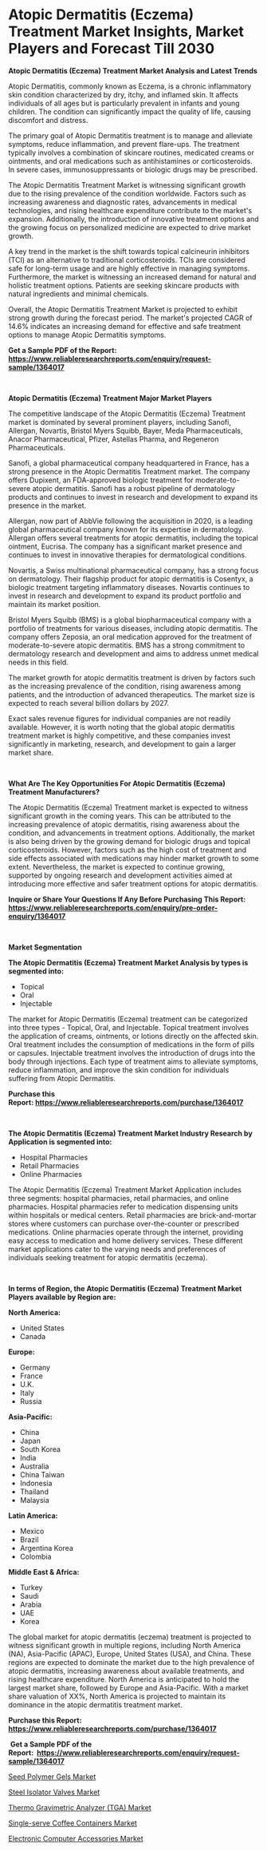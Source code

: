 <p><h1>Atopic Dermatitis (Eczema) Treatment Market Insights, Market Players and Forecast Till 2030</h1></p><p><strong>Atopic Dermatitis (Eczema) Treatment Market Analysis and Latest Trends</strong></p>
<p><p>Atopic Dermatitis, commonly known as Eczema, is a chronic inflammatory skin condition characterized by dry, itchy, and inflamed skin. It affects individuals of all ages but is particularly prevalent in infants and young children. The condition can significantly impact the quality of life, causing discomfort and distress.</p><p>The primary goal of Atopic Dermatitis treatment is to manage and alleviate symptoms, reduce inflammation, and prevent flare-ups. The treatment typically involves a combination of skincare routines, medicated creams or ointments, and oral medications such as antihistamines or corticosteroids. In severe cases, immunosuppressants or biologic drugs may be prescribed.</p><p>The Atopic Dermatitis Treatment Market is witnessing significant growth due to the rising prevalence of the condition worldwide. Factors such as increasing awareness and diagnostic rates, advancements in medical technologies, and rising healthcare expenditure contribute to the market's expansion. Additionally, the introduction of innovative treatment options and the growing focus on personalized medicine are expected to drive market growth.</p><p>A key trend in the market is the shift towards topical calcineurin inhibitors (TCI) as an alternative to traditional corticosteroids. TCIs are considered safe for long-term usage and are highly effective in managing symptoms. Furthermore, the market is witnessing an increased demand for natural and holistic treatment options. Patients are seeking skincare products with natural ingredients and minimal chemicals.</p><p>Overall, the Atopic Dermatitis Treatment Market is projected to exhibit strong growth during the forecast period. The market's projected CAGR of 14.6% indicates an increasing demand for effective and safe treatment options to manage Atopic Dermatitis symptoms.</p></p>
<p><strong>Get a Sample PDF of the Report:&nbsp; <a href="https://www.reliableresearchreports.com/enquiry/request-sample/1364017">https://www.reliableresearchreports.com/enquiry/request-sample/1364017</a></strong></p>
<p>&nbsp;</p>
<p><strong>Atopic Dermatitis (Eczema) Treatment Major Market Players</strong></p>
<p><p>The competitive landscape of the Atopic Dermatitis (Eczema) Treatment market is dominated by several prominent players, including Sanofi, Allergan, Novartis, Bristol Myers Squibb, Bayer, Meda Pharmaceuticals, Anacor Pharmaceutical, Pfizer, Astellas Pharma, and Regeneron Pharmaceuticals.</p><p>Sanofi, a global pharmaceutical company headquartered in France, has a strong presence in the Atopic Dermatitis Treatment market. The company offers Dupixent, an FDA-approved biologic treatment for moderate-to-severe atopic dermatitis. Sanofi has a robust pipeline of dermatology products and continues to invest in research and development to expand its presence in the market.</p><p>Allergan, now part of AbbVie following the acquisition in 2020, is a leading global pharmaceutical company known for its expertise in dermatology. Allergan offers several treatments for atopic dermatitis, including the topical ointment, Eucrisa. The company has a significant market presence and continues to invest in innovative therapies for dermatological conditions.</p><p>Novartis, a Swiss multinational pharmaceutical company, has a strong focus on dermatology. Their flagship product for atopic dermatitis is Cosentyx, a biologic treatment targeting inflammatory diseases. Novartis continues to invest in research and development to expand its product portfolio and maintain its market position.</p><p>Bristol Myers Squibb (BMS) is a global biopharmaceutical company with a portfolio of treatments for various diseases, including atopic dermatitis. The company offers Zeposia, an oral medication approved for the treatment of moderate-to-severe atopic dermatitis. BMS has a strong commitment to dermatology research and development and aims to address unmet medical needs in this field.</p><p>The market growth for atopic dermatitis treatment is driven by factors such as the increasing prevalence of the condition, rising awareness among patients, and the introduction of advanced therapeutics. The market size is expected to reach several billion dollars by 2027.</p><p>Exact sales revenue figures for individual companies are not readily available. However, it is worth noting that the global atopic dermatitis treatment market is highly competitive, and these companies invest significantly in marketing, research, and development to gain a larger market share.</p></p>
<p>&nbsp;</p>
<p><strong>What Are The Key Opportunities For Atopic Dermatitis (Eczema) Treatment Manufacturers?</strong></p>
<p><p>The Atopic Dermatitis (Eczema) Treatment market is expected to witness significant growth in the coming years. This can be attributed to the increasing prevalence of atopic dermatitis, rising awareness about the condition, and advancements in treatment options. Additionally, the market is also being driven by the growing demand for biologic drugs and topical corticosteroids. However, factors such as the high cost of treatment and side effects associated with medications may hinder market growth to some extent. Nevertheless, the market is expected to continue growing, supported by ongoing research and development activities aimed at introducing more effective and safer treatment options for atopic dermatitis.</p></p>
<p><strong>Inquire or Share Your Questions If Any Before Purchasing This Report: <a href="https://www.reliableresearchreports.com/enquiry/pre-order-enquiry/1364017">https://www.reliableresearchreports.com/enquiry/pre-order-enquiry/1364017</a></strong></p>
<p>&nbsp;</p>
<p><strong>Market Segmentation</strong></p>
<p><strong>The Atopic Dermatitis (Eczema) Treatment Market Analysis by types is segmented into:</strong></p>
<p><ul><li>Topical</li><li>Oral</li><li>Injectable</li></ul></p>
<p><p>The market for Atopic Dermatitis (Eczema) treatment can be categorized into three types - Topical, Oral, and Injectable. Topical treatment involves the application of creams, ointments, or lotions directly on the affected skin. Oral treatment includes the consumption of medications in the form of pills or capsules. Injectable treatment involves the introduction of drugs into the body through injections. Each type of treatment aims to alleviate symptoms, reduce inflammation, and improve the skin condition for individuals suffering from Atopic Dermatitis.</p></p>
<p><strong>Purchase this Report:&nbsp;<a href="https://www.reliableresearchreports.com/purchase/1364017">https://www.reliableresearchreports.com/purchase/1364017</a></strong></p>
<p>&nbsp;</p>
<p><strong>The Atopic Dermatitis (Eczema) Treatment Market Industry Research by Application is segmented into:</strong></p>
<p><ul><li>Hospital Pharmacies</li><li>Retail Pharmacies</li><li>Online Pharmacies</li></ul></p>
<p><p>The Atopic Dermatitis (Eczema) Treatment Market Application includes three segments: hospital pharmacies, retail pharmacies, and online pharmacies. Hospital pharmacies refer to medication dispensing units within hospitals or medical centers. Retail pharmacies are brick-and-mortar stores where customers can purchase over-the-counter or prescribed medications. Online pharmacies operate through the internet, providing easy access to medication and home delivery services. These different market applications cater to the varying needs and preferences of individuals seeking treatment for atopic dermatitis (eczema).</p></p>
<p>&nbsp;</p>
<p><strong>In terms of Region, the Atopic Dermatitis (Eczema) Treatment Market Players available by Region are:</strong></p>
<p>
    <p> <strong> North America: </strong>
        <ul>
            <li>United States</li>
            <li>Canada</li>
        </ul>
        </p> 
    <p> <strong> Europe: </strong>
        <ul>
            <li>Germany</li>
            <li>France</li>
            <li>U.K.</li>
            <li>Italy</li>
            <li>Russia</li>
        </ul>
        </p> 
    <p> <strong> Asia-Pacific: </strong>
        <ul>
            <li>China</li>
            <li>Japan</li>
            <li>South Korea</li>
            <li>India</li>
            <li>Australia</li>
            <li>China Taiwan</li>
            <li>Indonesia</li>
            <li>Thailand</li>
            <li>Malaysia</li>
        </ul>
        </p> 
    <p> <strong> Latin America: </strong>
        <ul>
            <li>Mexico</li>
            <li>Brazil</li>
            <li>Argentina Korea</li>
            <li>Colombia</li>
        </ul>
        </p> 
    <p> <strong> Middle East & Africa: </strong>
        <ul>
            <li>Turkey</li>
            <li>Saudi</li>
            <li>Arabia</li>
            <li>UAE</li>
            <li>Korea</li>
        </ul>
    </p>
    </p>
<p><p>The global market for atopic dermatitis (eczema) treatment is projected to witness significant growth in multiple regions, including North America (NA), Asia-Pacific (APAC), Europe, United States (USA), and China. These regions are expected to dominate the market due to the high prevalence of atopic dermatitis, increasing awareness about available treatments, and rising healthcare expenditure. North America is anticipated to hold the largest market share, followed by Europe and Asia-Pacific. With a market share valuation of XX%, North America is projected to maintain its dominance in the atopic dermatitis treatment market.</p></p>
<p><strong>Purchase this Report: <a href="https://www.reliableresearchreports.com/purchase/1364017">https://www.reliableresearchreports.com/purchase/1364017</a></strong></p>
<p>&nbsp;<strong>Get a Sample PDF of the Report:&nbsp;&nbsp;<a href="https://www.reliableresearchreports.com/enquiry/request-sample/1364017">https://www.reliableresearchreports.com/enquiry/request-sample/1364017</a></strong></p>
<p><strong></strong></p>
<p><p><a href="https://www.linkedin.com/pulse/seed-polymer-gels-market-research-report-unlocks-analysis-financial-dgkke/">Seed Polymer Gels Market</a></p><p><a href="https://www.linkedin.com/pulse/steel-isolator-valves-market-share-amp-new-trends-analysis-kw6tf/">Steel Isolator Valves Market</a></p><p><a href="https://medium.com/@greisdukagjini2014/thermo-gravimetric-analyzer-tga-market-size-reveals-the-best-marketing-channels-in-global-411c6e589e67">Thermo Gravimetric Analyzer (TGA) Market</a></p><p><a href="https://www.linkedin.com/pulse/single-serve-coffee-containers-market-size-2023-2030-global-kb5be/">Single-serve Coffee Containers Market</a></p><p><a href="https://medium.com/@loretamusaj85/electronic-computer-accessories-market-outlook-industry-overview-and-forecast-2023-to-2030-eabcacc321d8">Electronic Computer Accessories Market</a></p></p>